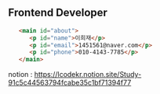 ## Frontend Developer

```html
   <main id="about">
      <p id="name">이희재</p>
      <p id="email">1451561@naver.com</p>
      <p id="phone">010-4143-7785</p>
   </main>
```
notion : <https://lcodekr.notion.site/Study-91c5c44563794fcabe35c1bf71394f77>
           
<!--
**leeheejaelcode/leeheejaelcode** is a ✨ _special_ ✨ repository because its `README.md` (this file) appears on your GitHub profile.

Here are some ideas to get you started:

- 🔭 I’m currently working on ...
- 🌱 I’m currently learning ...
- 👯 I’m looking to collaborate on ...
- 🤔 I’m looking for help with ...
- 💬 Ask me about ...
- 📫 How to reach me: ...
- 😄 Pronouns: ...
- ⚡ Fun fact: ...
-->
